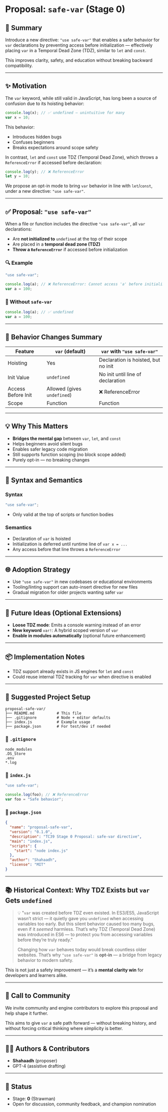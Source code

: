 # Proposal: `safe-var` (Stage 0)

## 🧠 Summary

Introduce a new directive: `"use safe-var"` that enables a safer behavior for `var` declarations by preventing access before initialization — effectively placing `var` in a Temporal Dead Zone (TDZ), similar to `let` and `const`.

This improves clarity, safety, and education without breaking backward compatibility.

---

## ✨ Motivation

The `var` keyword, while still valid in JavaScript, has long been a source of confusion due to its hoisting behavior:

```js
console.log(x); // ✅ undefined — unintuitive for many
var x = 10;
```

This behavior:

- Introduces hidden bugs
- Confuses beginners
- Breaks expectations around scope safety

In contrast, `let` and `const` use TDZ (Temporal Dead Zone), which throws a `ReferenceError` if accessed before declaration:

```js
console.log(y); // ❌ ReferenceError
let y = 10;
```

We propose an opt-in mode to bring `var` behavior in line with `let`/`const`, under a new directive: `"use safe-var"`.

---

## ✅ Proposal: `"use safe-var"`

When a file or function includes the directive `"use safe-var"`, all `var` declarations:

- Are **not initialized to** `undefined` at the top of their scope
- Are placed in a **temporal dead zone (TDZ)**
- **Throw a `ReferenceError`** if accessed before initialization

### 🔍 Example

```js
"use safe-var";

console.log(a); // ❌ ReferenceError: Cannot access 'a' before initialization
var a = 100;
```

### 🔁 Without `safe-var`

```js
console.log(a); // ✅ undefined
var a = 100;
```

---

## 🧪 Behavior Changes Summary

| Feature            | `var` (default)             | `var` with `"use safe-var"`         |
| ------------------ | --------------------------- | ----------------------------------- |
| Hoisting           | Yes                         | Declaration is hoisted, but no init |
| Init Value         | `undefined`                 | No init until line of declaration   |
| Access Before Init | Allowed (gives `undefined`) | ❌ ReferenceError                    |
| Scope              | Function                    | Function                            |

---

## 💡 Why This Matters

- **Bridges the mental gap** between `var`, `let`, and `const`
- Helps beginners avoid silent bugs
- Enables safer legacy code migration
- Still supports function scoping (no block scope added)
- Purely opt-in — no breaking changes

---

## 🔧 Syntax and Semantics

### Syntax

```js
"use safe-var";
```

- Only valid at the top of scripts or function bodies

### Semantics

- Declaration of `var` is hoisted
- Initialization is deferred until runtime line of `var x = ...`
- Any access before that line throws a `ReferenceError`

---

## 🌐 Adoption Strategy

- Use `"use safe-var"` in new codebases or educational environments
- Tooling/linting support can auto-insert directive for new files
- Gradual migration for older projects wanting safer `var`

---

## 🔮 Future Ideas (Optional Extensions)

- **Loose TDZ mode**: Emits a console warning instead of an error
- **New keyword** `var!`: A hybrid scoped version of `var`
- **Enable in modules automatically** (optional future enhancement)

---

## 📦 Implementation Notes

- TDZ support already exists in JS engines for `let` and `const`
- Could reuse internal TDZ tracking for `var` when directive is enabled

---

## 📁 Suggested Project Setup

```
proposal-safe-var/
├── README.md          # This file
├── .gitignore         # Node + editor defaults
├── index.js           # Example usage
├── package.json       # For test/dev if needed
```

### 🔸 `.gitignore`
```gitignore
node_modules
.DS_Store
.env
*.log
```

### 🔸 `index.js`
```js
"use safe-var";

console.log(foo); // ❌ ReferenceError
var foo = "Safe behavior";
```

### 🔸 `package.json`
```json
{
  "name": "proposal-safe-var",
  "version": "0.1.0",
  "description": "TC39 Stage 0 Proposal: safe-var directive",
  "main": "index.js",
  "scripts": {
    "start": "node index.js"
  },
  "author": "Shahaadh",
  "license": "MIT"
}
```

---

## 📚 Historical Context: Why TDZ Exists but `var` Gets `undefined`

> 💡 "`var` was created before TDZ even existed. In ES3/ES5, JavaScript wasn’t strict — it quietly gave you `undefined` when accessing variables too early.
> But this silent behavior caused too many bugs, even if it *seemed* harmless.
> That’s why TDZ (Temporal Dead Zone) was introduced in ES6 — to protect you from accessing variables before they’re truly ready."
>
> Changing how `var` behaves today would break countless older websites.
> That’s why `"use safe-var"` is **opt-in** — a bridge from legacy behavior to modern safety.

This is not just a safety improvement — it’s a **mental clarity win** for developers and learners alike.

---

## 📣 Call to Community

We invite community and engine contributors to explore this proposal and help shape it further.

This aims to give `var` a safe path forward — without breaking history, and without forcing critical thinking where simplicity is better.

---

## 🧑‍💻 Authors & Contributors

- **Shahaadh** (proposer)
- GPT-4 (assistive drafting)

---

## 🏁 Status

- Stage: **0** (Strawman)
- Open for discussion, community feedback, and champion nomination

